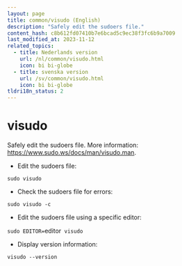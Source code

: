 ```yaml
---
layout: page
title: common/visudo (English)
description: "Safely edit the sudoers file."
content_hash: c8b612fd07410b7e6bcad5c9ec38f3fc6b9a7009
last_modified_at: 2023-11-12
related_topics:
  - title: Nederlands version
    url: /nl/common/visudo.html
    icon: bi bi-globe
  - title: svenska version
    url: /sv/common/visudo.html
    icon: bi bi-globe
tldri18n_status: 2
---
```

# visudo

Safely edit the sudoers file.
More information: <https://www.sudo.ws/docs/man/visudo.man>.

- Edit the sudoers file:

`sudo visudo`

- Check the sudoers file for errors:

`sudo visudo -c`

- Edit the sudoers file using a specific editor:

`sudo EDITOR=`<span class="tldr-var badge badge-pill bg-dark-lm bg-white-dm text-white-lm text-dark-dm font-weight-bold">editor</span>` visudo`

- Display version information:

`visudo --version`
